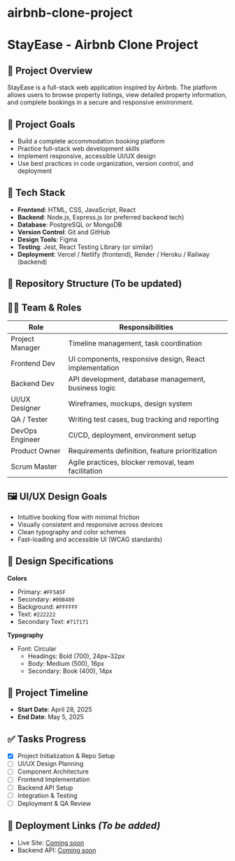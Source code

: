 # airbnb-clone-project
# StayEase - Airbnb Clone Project

## 📌 Project Overview
StayEase is a full-stack web application inspired by Airbnb. The platform allows users to browse property listings, view detailed property information, and complete bookings in a secure and responsive environment.

## 🎯 Project Goals
- Build a complete accommodation booking platform
- Practice full-stack web development skills
- Implement responsive, accessible UI/UX design
- Use best practices in code organization, version control, and deployment

## 🧰 Tech Stack
- **Frontend**: HTML, CSS, JavaScript, React
- **Backend**: Node.js, Express.js (or preferred backend tech)
- **Database**: PostgreSQL or MongoDB
- **Version Control**: Git and GitHub
- **Design Tools**: Figma
- **Testing**: Jest, React Testing Library (or similar)
- **Deployment**: Vercel / Netlify (frontend), Render / Heroku / Railway (backend)

## 📁 Repository Structure (To be updated)

## 🧑‍💼 Team & Roles

| Role             | Responsibilities                                           |
|------------------|------------------------------------------------------------|
| Project Manager  | Timeline management, task coordination                     |
| Frontend Dev     | UI components, responsive design, React implementation     |
| Backend Dev      | API development, database management, business logic       |
| UI/UX Designer   | Wireframes, mockups, design system                         |
| QA / Tester      | Writing test cases, bug tracking and reporting             |
| DevOps Engineer  | CI/CD, deployment, environment setup                       |
| Product Owner    | Requirements definition, feature prioritization            |
| Scrum Master     | Agile practices, blocker removal, team facilitation        |

## 🖼️ UI/UX Design Goals
- Intuitive booking flow with minimal friction
- Visually consistent and responsive across devices
- Clean typography and color schemes
- Fast-loading and accessible UI (WCAG standards)

## 🌈 Design Specifications

**Colors**
- Primary: `#FF5A5F`
- Secondary: `#008489`
- Background: `#FFFFFF`
- Text: `#222222`
- Secondary Text: `#717171`

**Typography**
- Font: Circular
  - Headings: Bold (700), 24px–32px
  - Body: Medium (500), 16px
  - Secondary: Book (400), 14px

## 📆 Project Timeline
- **Start Date**: April 28, 2025
- **End Date**: May 5, 2025

## ✅ Tasks Progress
- [x] Project Initialization & Repo Setup
- [ ] UI/UX Design Planning
- [ ] Component Architecture
- [ ] Frontend Implementation
- [ ] Backend API Setup
- [ ] Integration & Testing
- [ ] Deployment & QA Review

## 🚀 Deployment Links *(To be added)*
- Live Site: [Coming soon]()
- Backend API: [Coming soon]()
